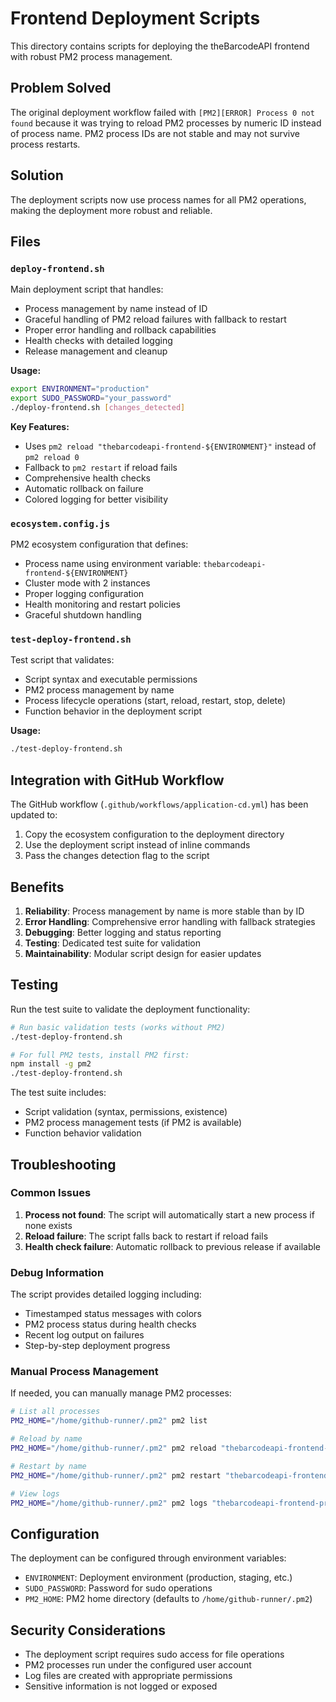 # Frontend Deployment Scripts

This directory contains scripts for deploying the theBarcodeAPI frontend with robust PM2 process management.

## Problem Solved

The original deployment workflow failed with `[PM2][ERROR] Process 0 not found` because it was trying to reload PM2 processes by numeric ID instead of process name. PM2 process IDs are not stable and may not survive process restarts.

## Solution

The deployment scripts now use process names for all PM2 operations, making the deployment more robust and reliable.

## Files

### `deploy-frontend.sh`

Main deployment script that handles:
- Process management by name instead of ID
- Graceful handling of PM2 reload failures with fallback to restart
- Proper error handling and rollback capabilities
- Health checks with detailed logging
- Release management and cleanup

**Usage:**
```bash
export ENVIRONMENT="production"
export SUDO_PASSWORD="your_password"
./deploy-frontend.sh [changes_detected]
```

**Key Features:**
- Uses `pm2 reload "thebarcodeapi-frontend-${ENVIRONMENT}"` instead of `pm2 reload 0`
- Fallback to `pm2 restart` if reload fails
- Comprehensive health checks
- Automatic rollback on failure
- Colored logging for better visibility

### `ecosystem.config.js`

PM2 ecosystem configuration that defines:
- Process name using environment variable: `thebarcodeapi-frontend-${ENVIRONMENT}`
- Cluster mode with 2 instances
- Proper logging configuration
- Health monitoring and restart policies
- Graceful shutdown handling

### `test-deploy-frontend.sh`

Test script that validates:
- Script syntax and executable permissions
- PM2 process management by name
- Process lifecycle operations (start, reload, restart, stop, delete)
- Function behavior in the deployment script

**Usage:**
```bash
./test-deploy-frontend.sh
```

## Integration with GitHub Workflow

The GitHub workflow (`.github/workflows/application-cd.yml`) has been updated to:
1. Copy the ecosystem configuration to the deployment directory
2. Use the deployment script instead of inline commands
3. Pass the changes detection flag to the script

## Benefits

1. **Reliability**: Process management by name is more stable than by ID
2. **Error Handling**: Comprehensive error handling with fallback strategies
3. **Debugging**: Better logging and status reporting
4. **Testing**: Dedicated test suite for validation
5. **Maintainability**: Modular script design for easier updates

## Testing

Run the test suite to validate the deployment functionality:

```bash
# Run basic validation tests (works without PM2)
./test-deploy-frontend.sh

# For full PM2 tests, install PM2 first:
npm install -g pm2
./test-deploy-frontend.sh
```

The test suite includes:
- Script validation (syntax, permissions, existence)
- PM2 process management tests (if PM2 is available)
- Function behavior validation

## Troubleshooting

### Common Issues

1. **Process not found**: The script will automatically start a new process if none exists
2. **Reload failure**: The script falls back to restart if reload fails
3. **Health check failure**: Automatic rollback to previous release if available

### Debug Information

The script provides detailed logging including:
- Timestamped status messages with colors
- PM2 process status during health checks
- Recent log output on failures
- Step-by-step deployment progress

### Manual Process Management

If needed, you can manually manage PM2 processes:

```bash
# List all processes
PM2_HOME="/home/github-runner/.pm2" pm2 list

# Reload by name
PM2_HOME="/home/github-runner/.pm2" pm2 reload "thebarcodeapi-frontend-production"

# Restart by name
PM2_HOME="/home/github-runner/.pm2" pm2 restart "thebarcodeapi-frontend-production"

# View logs
PM2_HOME="/home/github-runner/.pm2" pm2 logs "thebarcodeapi-frontend-production"
```

## Configuration

The deployment can be configured through environment variables:

- `ENVIRONMENT`: Deployment environment (production, staging, etc.)
- `SUDO_PASSWORD`: Password for sudo operations
- `PM2_HOME`: PM2 home directory (defaults to `/home/github-runner/.pm2`)

## Security Considerations

- The deployment script requires sudo access for file operations
- PM2 processes run under the configured user account
- Log files are created with appropriate permissions
- Sensitive information is not logged or exposed